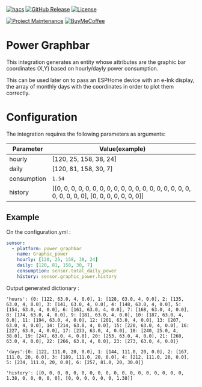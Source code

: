 [![hacs][hacs-shield]][hacs]
[![GitHub Release][releases-shield]][releases]
[![License][license-shield]](LICENSE)

[![Project Maintenance][maintenance-shield]][maintenance]
[![BuyMeCoffee][buymecoffee-shield]][buymecoffee]

# Power Graphbar

This integration generates an entity whose attributes are the graphic bar coordinates (X,Y) based on hourly/dayly power consumption.

This can be used later on to pass an ESPHome device with an e-Ink display, the array of monthly days with the coordinates in order to plot them correctly.


# Configuration

The integration requires the following parameters as arguments:

Parameter | Value(example)
-- | --
hourly | [120, 25, 158, 38, 24]
daily | [120, 81, 158, 30, 7]
consumption | `1.54`
history | [[0, 0, 0, 0, 0, 0, 0, 0, 0, 0, 0, 0, 0, 0, 0, 0, 0, 0, 0, 0, 0, 0, 0, 0], [0, 0, 0, 0, 0, 0, 0]]


## Example
On the configuration.yml :

```yaml
sensor:
  - platform: power_graphbar
    name: Graphic_power
    hourly: [120, 25, 158, 38, 24]
    daily: [120, 81, 158, 30, 7]
    consumption: sensor.total_daily_power
    history: sensor.graphic_power.history
```
Output generated dictionary :

```
'hours': {0: [122, 63.0, 4, 0.0], 1: [128, 63.0, 4, 0.0], 2: [135, 63.0, 4, 0.0], 3: [141, 63.0, 4, 0.0], 4: [148, 63.0, 4, 0.0], 5: [154, 63.0, 4, 0.0], 6: [161, 63.0, 4, 0.0], 7: [168, 63.0, 4, 0.0], 8: [174, 63.0, 4, 0.0], 9: [181, 63.0, 4, 0.0], 10: [187, 63.0, 4, 0.0], 11: [194, 63.0, 4, 0.0], 12: [201, 63.0, 4, 0.0], 13: [207, 63.0, 4, 0.0], 14: [214, 63.0, 4, 0.0], 15: [220, 63.0, 4, 0.0], 16: [227, 63.0, 4, 0.0], 17: [233, 63.0, 4, 0.0], 18: [240, 25.0, 4, 38.0], 19: [247, 63.0, 4, 0.0], 20: [253, 63.0, 4, 0.0], 21: [260, 63.0, 4, 0.0], 22: [266, 63.0, 4, 0.0], 23: [273, 63.0, 4, 0.0]}

'days':{0: [122, 111.0, 20, 0.0], 1: [144, 111.0, 20, 0.0], 2: [167, 111.0, 20, 0.0], 3: [189, 111.0, 20, 0.0], 4: [212, 111.0, 20, 0.0], 5: [234, 111.0, 20, 0.0], 6: [257, 81.0, 20, 30.0]}

'history': [[0, 0, 0, 0, 0, 0, 0, 0, 0, 0, 0, 0, 0, 0, 0, 0, 0, 0, 1.38, 0, 0, 0, 0, 0], [0, 0, 0, 0, 0, 0, 1.38]]

```





[hacs-shield]: https://img.shields.io/badge/HACS-Custom-orange.svg?style=for-the-badge
[hacs]: https://github.com/custom-components/hacs

[releases-shield]: https://img.shields.io/github/release/JGAguado/Power_Graphbar.svg?style=for-the-badge
[releases]: https://github.com/JGAguado/Power_Graphbar/releases

[license-shield]: https://img.shields.io/github/license/JGAguado/Power_Graphbar.svg?style=for-the-badge

[maintenance-shield]: https://img.shields.io/badge/maintainer-J.%20G.%20Aguado-blue.svg?style=for-the-badge
[maintenance]: https://github.com/JGAguado

[buymecoffee-shield]: https://img.shields.io/badge/buy%20me%20a%20coffee-support-yellow.svg?style=for-the-badge
[buymecoffee]: https://www.buymeacoffee.com/J.G.Aguado

